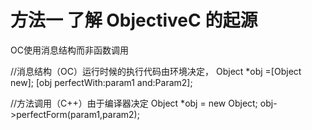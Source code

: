 # 方法一 了解 ObjectiveC 的起源


OC使用消息结构而非函数调用

//消息结构（OC）运行时候的执行代码由环境决定，
Object *obj =[Object new];
[obj perfectWith:param1 and:Param2];

//方法调用（C++）由于编译器决定
Object *obj = new Object;
obj->perfectForm(param1,param2);

